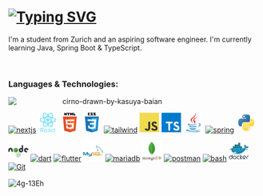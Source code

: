 # [![Typing SVG](https://readme-typing-svg.demolab.com/?lines=Hi,+nice+to+meet+you!;I'm+4g-13Eh.;⑨)](https://git.io/typing-svg)
<p align="left">I'm a student from Zurich and an aspiring software engineer. I'm currently learning Java, Spring Boot & TypeScript.</p><br>

<h3 align="left">Languages & Technologies:</h3>
<div style="vertical-align: top; display: inline-block;text-align: center;">
  <a href="https://x.com/Kasuya_Baian/status/1641621253235830784"><img align="right" src="https://i.ibb.co/jVVRM2q/cirno-drawn-by-kasuya-baian.png" alt="cirno-drawn-by-kasuya-baian" border="0" width="400"/></a>
</div>
<div style="display: flex; justify-content: space-between; align-items: flex-start;">
  <div align="left">
    <p align="left">
      <a href="https://nextjs.org/" target="_blank" rel="noreferrer"><img src="https://cdn.worldvectorlogo.com/logos/nextjs-2.svg" alt="nextjs" width="40" height="40"/></a>
      <a href="https://reactjs.org/" target="_blank" rel="noreferrer"><img src="https://raw.githubusercontent.com/devicons/devicon/master/icons/react/react-original-wordmark.svg" alt="react" width="40" height="40"/></a>
      <a href="https://www.w3.org/html/" target="_blank" rel="noreferrer"><img src="https://raw.githubusercontent.com/devicons/devicon/master/icons/html5/html5-original-wordmark.svg" alt="html5" width="40" height="40"/></a>
      <a href="https://www.w3schools.com/css/" target="_blank" rel="noreferrer"><img src="https://raw.githubusercontent.com/devicons/devicon/master/icons/css3/css3-original-wordmark.svg" alt="css3" width="40" height="40"/></a> 
      <a href="https://tailwindcss.com/" target="_blank" rel="noreferrer"><img src="https://www.vectorlogo.zone/logos/tailwindcss/tailwindcss-icon.svg" alt="tailwind" width="40" height="40"/></a> 
      <a href="https://developer.mozilla.org/en-US/docs/Web/JavaScript" target="_blank" rel="noreferrer"><img src="https://raw.githubusercontent.com/devicons/devicon/master/icons/javascript/javascript-original.svg" alt="javascript" width="40" height="40"/></a> 
      <a href="https://www.typescriptlang.org/" target="_blank" rel="noreferrer"><img src="https://raw.githubusercontent.com/devicons/devicon/master/icons/typescript/typescript-original.svg" alt="typescript" width="40" height="40"/></a>
      <a href="https://www.java.com/" target="_blank" rel="noreferrer"><img src="https://raw.githubusercontent.com/devicons/devicon/master/icons/java/java-original.svg" alt="java" width="40" height="40"/></a>
      <a href="https://spring.io/" target="_blank" rel="noreferrer"><img src="https://cdn.jsdelivr.net/gh/devicons/devicon@latest/icons/spring/spring-original.svg" alt="spring" width="40" height="40"/></a>
      <a href="https://www.python.org" target="_blank" rel="noreferrer"><img src="https://raw.githubusercontent.com/devicons/devicon/master/icons/python/python-original.svg" alt="python" width="40" height="40"/></a>
      <!-- <a href="https://angular.dev/" target="_blank" rel="noreferrer"><img src="https://github.com/devicons/devicon/blob/v2.16.0/icons/angular/angular-original.svg" alt="angular" width="40" height="40"/></a> -->
    </p>
    <p>
      <a href="https://nodejs.org" target="_blank" rel="noreferrer"><img src="https://raw.githubusercontent.com/devicons/devicon/master/icons/nodejs/nodejs-original-wordmark.svg" alt="nodejs" width="40" height="40"/></a>
      <a href="https://dart.dev" target="_blank" rel="noreferrer"><img src="https://cdn.jsdelivr.net/gh/devicons/devicon@latest/icons/dart/dart-original.svg" alt="dart" width="40" height="40" /></a>
      <a href="https://flutter.dev" target="_blank" rel="noreferrer"><img src="https://www.vectorlogo.zone/logos/flutterio/flutterio-icon.svg" alt="flutter" width="40" height="40"/></a>
      <a href="https://www.mysql.com/" target="_blank" rel="noreferrer"><img src="https://raw.githubusercontent.com/devicons/devicon/master/icons/mysql/mysql-original-wordmark.svg" alt="mysql" width="40" height="40"/></a>
      <a href="https://mariadb.org/" target="_blank" rel="noreferrer"><img src="https://www.vectorlogo.zone/logos/mariadb/mariadb-icon.svg" alt="mariadb" width="40" height="40"/></a> 
      <a href="https://www.mongodb.com/" target="_blank" rel="noreferrer"><img src="https://raw.githubusercontent.com/devicons/devicon/master/icons/mongodb/mongodb-original-wordmark.svg" alt="mongodb" width="40" height="40"/></a>
      <a href="https://postman.com" target="_blank" rel="noreferrer"><img src="https://www.vectorlogo.zone/logos/getpostman/getpostman-icon.svg" alt="postman" width="40" height="40"/></a>
      <a href="https://www.gnu.org/software/bash/" target="_blank" rel="noreferrer"> <img src="https://www.vectorlogo.zone/logos/gnu_bash/gnu_bash-icon.svg" alt="bash" width="40" height="40"/></a>
      <a href="https://www.docker.com/" target="_blank" rel="noreferrer"> <img src="https://raw.githubusercontent.com/devicons/devicon/master/icons/docker/docker-original-wordmark.svg" alt="docker" width="40" height="40"/></a>
      <a href="https://github.com/" target="_blank"><img src="https://profilinator.rishav.dev/skills-assets/git-scm-icon.svg" alt="Git" width="40" height="40" /></a>
    </p>
    <p align="left"><img align="center" src="https://github-readme-stats.vercel.app/api/top-langs?username=4g-13Eh&show_icons=true&locale=en&layout=compact" alt="4g-13Eh" /></p>
  </div> 
</div>

